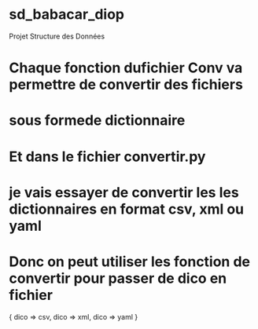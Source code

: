 # sd_babacar_diop
Projet Structure des Données
# Chaque fonction dufichier Conv va permettre de convertir des fichiers 
# sous formede dictionnaire

# Et dans le fichier convertir.py 
# je vais essayer de convertir les les dictionnaires en format csv, xml ou yaml

# Donc on peut utiliser les fonction de convertir pour passer de dico en fichier 
{
  dico => csv,
  dico => xml,
  dico => yaml
}

